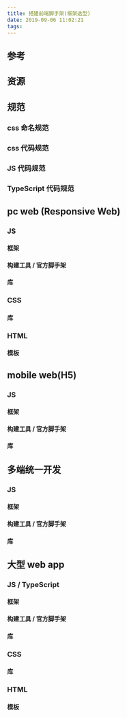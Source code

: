 ```yaml
---
title: 搭建前端脚手架(框架选型)
date: 2019-09-06 11:02:21
tags:
---
```


## 参考


## 资源

## 规范

### css 命名规范

### css 代码规范

### JS 代码规范

### TypeScript 代码规范

## pc web (Responsive Web)

### JS

#### 框架

#### 构建工具 / 官方脚手架

#### 库

### CSS

#### 库

### HTML

#### 模板

## mobile web(H5)

### JS

#### 框架

#### 构建工具 / 官方脚手架

#### 库

## 多端统一开发

### JS

#### 框架

#### 构建工具 / 官方脚手架

#### 库

## 大型 web app

### JS / TypeScript

#### 框架

#### 构建工具 / 官方脚手架

#### 库

### CSS

#### 库

### HTML

#### 模板
